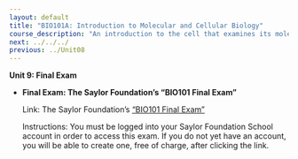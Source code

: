 ```yaml
---
layout: default
title: "BIO101A: Introduction to Molecular and Cellular Biology"
course_description: "An introduction to the cell that examines its molecular components, including proteins, carbohydrates, nucleic acids, and lipids, and an overview of the organelles and other cellular structures that these form. Special attention is given to DNA and genetics, cell metabolism, and the cell cycle including mitosis and meiosis."
next: ../../../
previous: ../Unit08
---
```

**Unit 9: Final Exam** <span id="9"></span> 
-   **Final Exam: The Saylor Foundation’s “BIO101 Final Exam”**

    Link: The Saylor Foundation’s [“BIO101 Final
    Exam”](http://school.saylor.org/mod/quiz/view.php?id=1350)  
      
     Instructions: You must be logged into your Saylor Foundation School
    account in order to access this exam. If you do not yet have an
    account, you will be able to create one, free of charge, after
    clicking the link.


